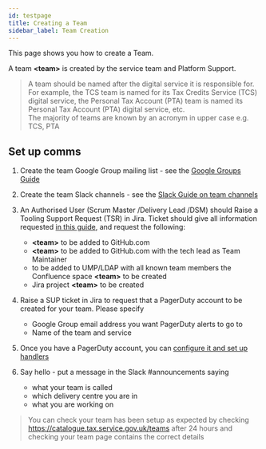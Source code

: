 ```yaml
---
id: testpage
title: Creating a Team
sidebar_label: Team Creation
---
```

This page shows you how to create a Team.

A team **\<team>** is created by the service team and Platform Support.

> A team should be named after the digital service it is responsible for.
For example, the TCS team is named for its Tax Credits Service (TCS) digital service, the Personal Tax Account (PTA) team is named its Personal Tax Account (PTA) digital service, etc.<br>The majority of teams are known by an acronym in upper case e.g. TCS, PTA

## Set up comms
1. Create the team Google Group mailing list - see the [Google Groups Guide](https://confluence.tools.tax.service.gov.uk/display/TOOLS/Google+Groups)

2. Create the team Slack channels - see the  [Slack Guide on team channels](https://confluence.tools.tax.service.gov.uk/display/DTRG/Slack+Guide#SlackGuide-TeamChannels)

3. An Authorised User (Scrum Master /Delivery Lead /DSM) should Raise a Tooling Support Request (TSR) in Jira. Ticket should give all information requested [in this guide](https://confluence.tools.tax.service.gov.uk/x/dS1fBg), and request the following:
   * **\<team>** to be added to GitHub.com
   * **\<team>** to be added to GitHub.com with the tech lead as Team Maintainer
   * to be added to UMP/LDAP with all known team members
   the Confluence space **\<team>** to be created
   * Jira project **\<team>** to be created

4. Raise a SUP ticket in Jira to request that a PagerDuty account to be created for your team. Please specify
   * Google Group email address you want PagerDuty alerts to go to
   * Name of the team and service

5. Once you have a PagerDuty account, you can [configure it and set up handlers](https://confluence.tools.tax.service.gov.uk/x/Eng9B)

6. Say hello - put a message in the Slack #announcements saying
   * what your team is called
   * which delivery centre you are in
   * what you are working on

>You can check your team has been setup as expected by checking https://catalogue.tax.service.gov.uk/teams after 24 hours and checking your team page contains the correct details
